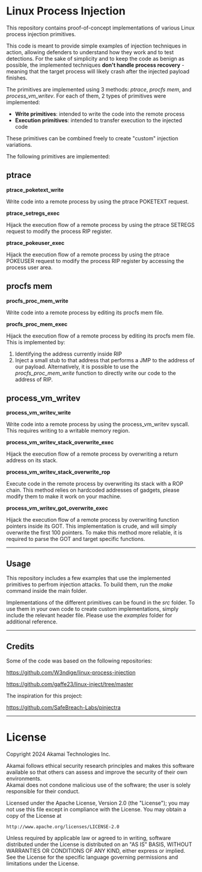 # Linux Process Injection
This repository contains proof-of-concept implementations of various Linux process injection primitives.

This code is meant to provide simple examples of injection techniques in action, allowing defenders to understand how they work and to test detections.
For the sake of simplicity and to keep the code as benign as possible, the implemented techniques **don't handle process recovery** - meaning that the target process will likely crash after the injected payload finishes.

The primitives are implemented using 3 methods: *ptrace*, *procfs mem*, and *process_vm_writev*.
For each of them, 2 types of primitives were implemented:
- **Write primitives**: intended to write the code into the remote process
- **Execution primitives**: intended to transfer execution to the injected code

  
These primitives can be combined freely to create "custom" injection variations.

The following primitives are implemented:

## ptrace

**ptrace_poketext_write** 

Write code into a remote process by using the ptrace POKETEXT request.

**ptrace_setregs_exec**

Hijack the execution flow of a remote process by using the ptrace SETREGS request to modify the process RIP register.

**ptrace_pokeuser_exec**

Hijack the execution flow of a remote process by using the ptrace POKEUSER request to modify the process RIP register by accessing the process user area.

## procfs mem
**procfs_proc_mem_write**


Write code into a remote process by editing its procfs mem file.

**procfs_proc_mem_exec**

Hijack the execution flow of a remote process by editing its procfs mem file. 
This is implemented by:
1. Identifying the address currently inside RIP
2. Inject a small stub to that address that performs a JMP to the address of our payload.
Alternatively, it is possible to use the *procfs_proc_mem_write* function to directly write our code to the address of RIP.

## process_vm_writev
**process_vm_writev_write**

Write code into a remote process by using the process_vm_writev syscall. This requires writing to a writable memory region.

**process_vm_writev_stack_overwrite_exec**

Hijack the execution flow of a remote process by overwriting a return address on its stack.

**process_vm_writev_stack_overwrite_rop**

Execute code in the remote process by overwriting its stack with a ROP chain.
This method relies on hardcoded addresses of gadgets, please modify them to make it work on your machine.

**process_vm_writev_got_overwrite_exec**

Hijack the execution flow of a remote process by overwriting function pointers inside its GOT.
This implementation is crude, and will simply overwrite the first 100 pointers.
To make this method more reliable, it is required to parse the GOT and target specific functions.

-------

## Usage
This repository includes a few examples that use the implemented primitives to perfrom injection attacks.
To build them, run the *make* command inside the main folder.

Implementations of the different primitives can be found in the *src* folder. To use them in your own code to create custom implementations, simply include the relevant header file.
Please use the *examples* folder for additional reference. 

-------

## Credits
Some of the code was based on the following repositories:

https://github.com/W3ndige/linux-process-injection

https://github.com/gaffe23/linux-inject/tree/master

The inspiration for this project:

https://github.com/SafeBreach-Labs/pinjectra

-------

# License 

Copyright 2024 Akamai Technologies Inc.

Akamai follows ethical security research principles and makes this software available so that others can assess and improve the security of their own environments.  
Akamai does not condone malicious use of the software; the user is solely responsible for their conduct.

Licensed under the Apache License, Version 2.0 (the "License");
you may not use this file except in compliance with the License.
You may obtain a copy of the License at

    http://www.apache.org/licenses/LICENSE-2.0

Unless required by applicable law or agreed to in writing, software
distributed under the License is distributed on an "AS IS" BASIS,
WITHOUT WARRANTIES OR CONDITIONS OF ANY KIND, either express or implied.
See the License for the specific language governing permissions and
limitations under the License.
